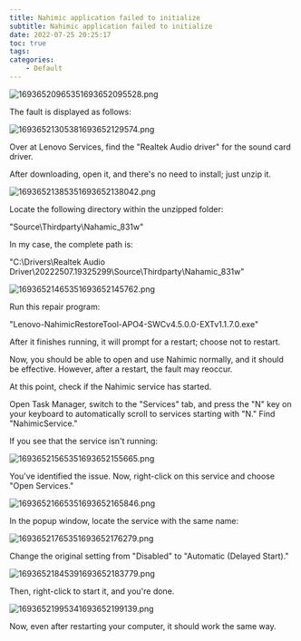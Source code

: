 ```yaml
---
title: Nahimic application failed to initialize
subtitle: Nahimic application failed to initialize
date: 2022-07-25 20:25:17
toc: true
tags: 
categories: 
    - Default
---
```


![16936520965351693652095528.png](https://raw.githubusercontent.com/james-curtis/james-curtis.github.io/main/static/images/16936520965351693652095528.png)

The fault is displayed as follows:

![16936521305381693652129574.png](https://raw.githubusercontent.com/james-curtis/james-curtis.github.io/main/static/images/16936521305381693652129574.png)

Over at Lenovo Services, find the "Realtek Audio driver" for the sound card driver.

After downloading, open it, and there's no need to install; just unzip it.

![16936521385351693652138042.png](https://raw.githubusercontent.com/james-curtis/james-curtis.github.io/main/static/images/16936521385351693652138042.png)

Locate the following directory within the unzipped folder:

"Source\Thirdparty\Nahamic_831w"

In my case, the complete path is:

"C:\Drivers\Realtek Audio Driver\20222507.19325299\Source\Thirdparty\Nahamic_831w"

![16936521465351693652145762.png](https://raw.githubusercontent.com/james-curtis/james-curtis.github.io/main/static/images/16936521465351693652145762.png)

Run this repair program:

"Lenovo-NahimicRestoreTool-APO4-SWCv4.5.0.0-EXTv1.1.7.0.exe"

After it finishes running, it will prompt for a restart; choose not to restart.

Now, you should be able to open and use Nahimic normally, and it should be effective. However, after a restart, the fault may reoccur.

At this point, check if the Nahimic service has started.

Open Task Manager, switch to the "Services" tab, and press the "N" key on your keyboard to automatically scroll to services starting with "N." Find "NahimicService."

If you see that the service isn't running:

![16936521565351693652155665.png](https://raw.githubusercontent.com/james-curtis/james-curtis.github.io/main/static/images/16936521565351693652155665.png)

You've identified the issue. Now, right-click on this service and choose "Open Services."

![16936521665351693652165846.png](https://raw.githubusercontent.com/james-curtis/james-curtis.github.io/main/static/images/16936521665351693652165846.png)

In the popup window, locate the service with the same name:

![16936521765351693652176279.png](https://raw.githubusercontent.com/james-curtis/james-curtis.github.io/main/static/images/16936521765351693652176279.png)

Change the original setting from "Disabled" to "Automatic (Delayed Start)."

![16936521845391693652183779.png](https://raw.githubusercontent.com/james-curtis/james-curtis.github.io/main/static/images/16936521845391693652183779.png)

Then, right-click to start it, and you're done.

![16936521995341693652199139.png](https://raw.githubusercontent.com/james-curtis/james-curtis.github.io/main/static/images/16936521995341693652199139.png)

Now, even after restarting your computer, it should work the same way.